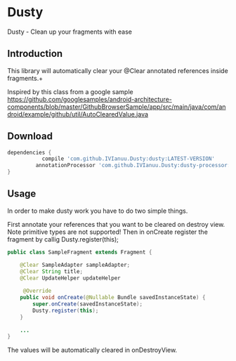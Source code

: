 # Dusty
Dusty - Clean up your fragments with ease

## Introduction
This library will automatically clear your @Clear annotated references inside fragments.+

Inspired by this class from a google sample https://github.com/googlesamples/android-architecture-components/blob/master/GithubBrowserSample/app/src/main/java/com/android/example/github/util/AutoClearedValue.java

## Download
```groovy
dependencies {
	       compile 'com.github.IVIanuu.Dusty:dusty:LATEST-VERSION'
         annotationProcessor 'com.github.IVIanuu.Dusty:dusty-processor:LATEST-VERSION'
}
```
## Usage

In order to make dusty work you have to do two simple things.

First annotate your references that you want to be cleared on destroy view. Note primitive types are not supported!
Then in onCreate register the fragment by callig Dusty.register(this);

```java
public class SampleFragment extends Fragment {

    @Clear SampleAdapter sampleAdapter;
    @Clear String title;
    @Clear UpdateHelper updateHelper
    
     @Override
    public void onCreate(@Nullable Bundle savedInstanceState) {
        super.onCreate(savedInstanceState);
        Dusty.register(this);
    }
    
    ...
}
```

The values will be automatically cleared in onDestroyView.
